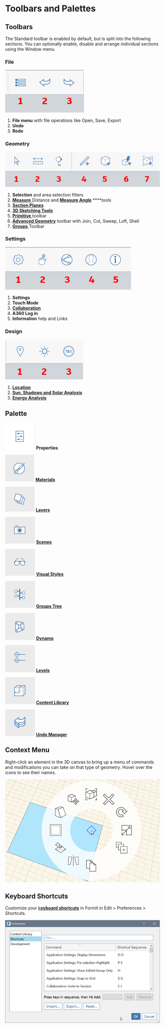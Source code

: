 # Toolbars and Palettes

## Toolbars

The Standard toolbar is enabled by default, but is split into the following sections. You can optionally enable, disable and arrange individual sections using the Window menu.

### File

![](../.gitbook/assets/file_tools.png)

1. **File menu** with file operations like Open, Save, Export
2. **Undo**
3. **Redo**

### Geometry

![](../.gitbook/assets/geometry_tools.png)

1. **Selection** and area selection filters
2. [**Measure** ](../tool-library/measure-tool.md)Distance and [**Measure Angle**](../tool-library/measure-angle-tool.md) ****tools
3. [**Section Planes**](../tool-library/section-planes.md)
4. [**3D Sketching Tools**](../building-the-farnsworth-house/3d-sketching.md)
5. [**Primitive** ](../tool-library/place-primitive-object.md) toolbar
6. [**Advanced Geometry**](../building-the-farnsworth-house/advanced-modeling.md) toolbar with Join, Cut, Sweep, Loft, Shell
7. [**Groups** ](../tool-library/groups.md)Toolbar

### Settings

![](../.gitbook/assets/settings_tools.png)

1. **Settings**
2. **Touch Mode**
3. [**Collaboration**](../tool-library/collaboration.md)
4. **A360 Log in**
5. **Information** help and Links

### Design

![](../.gitbook/assets/design_tools.png)

1. [**Location** ](../tool-library/setting-location.md)
2. [**Sun, Shadows and Solar Analysis**](../tool-library/solar-analysis.md)
3. [**Energy Analysis**](../tool-library/energy-analysis.md)

## Palette

![](../.gitbook/assets/palette01_properties.png) **Properties**

![](../.gitbook/assets/palette02_materials.png) [**Materials**](../tool-library/materials.md)

![](../.gitbook/assets/palette03_layers.png) [**Layers**](../tool-library/layers.md)

![](../.gitbook/assets/palette04_scenes.png) [**Scenes**](../tool-library/scenes.md)

![](../.gitbook/assets/palette05_visual_styles.png) [**Visual Styles**](../tool-library/visual-styles.md)

![](../.gitbook/assets/palette06_groups.png) [**Groups Tree**](../tool-library/groups-tree.md)

![](../.gitbook/assets/palette07_dynamo.png) [**Dynamo**](../tool-library/dynamo.md)

![](../.gitbook/assets/palette08_levels.png) [**Levels**](../tool-library/levels-and-area.md)

![](../.gitbook/assets/palette09_content.png) [**Content Library**](../tool-library/content-library.md)

![](../.gitbook/assets/palette10_undo.png) [**Undo Manager**](https://github.com/FormIt3D/autodesk-formit-360-windows-help/tree/c377e7b8a3b8e43e684321d0b7de867608d317a3/tool-library/undo-manager.md)

## Context Menu

Right-click an element in the 3D canvas to bring up a menu of commands and modifications you can take on that type of geometry. Hover over the icons to see their names.

![](../.gitbook/assets/contextmenu_intro.png)

## Keyboard Shortcuts

Customize your [k**eyboard shortcuts**](../appendix/keyboard-shortcuts.md) in FormIt in Edit &gt; Preferences &gt; Shortcuts.

![](../.gitbook/assets/keyboardshortcuts.png)

